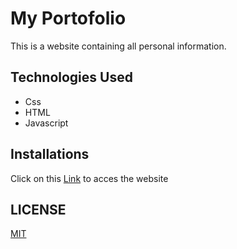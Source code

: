 # My Portofolio
This is a website containing all personal information. 

## Technologies Used
<ul>
<li>Css</li>
<li>HTML</li>
<li>Javascript</li>
</ul>

## Installations
Click on this [Link](https://koima-sam.github.io/My-Portofolio/) to acces the website

## LICENSE
[MIT](https://choosealicense.com/licenses/mit/)